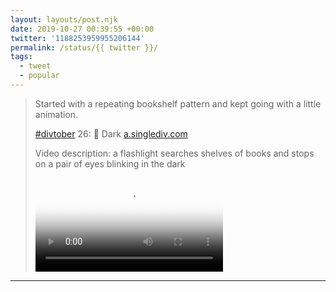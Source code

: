 ```yaml
---
layout: layouts/post.njk
date: 2019-10-27 00:39:55 +00:00
twitter: '1188253959955206144'
permalink: /status/{{ twitter }}/
tags: 
  - tweet
  - popular
---
```


> Started with a repeating bookshelf pattern and kept going with a little animation.
> 
> [#divtober](https://twitter.com/hashtag/divtober) 26: 🔦 Dark [a.singlediv.com](https://a.singlediv.com) 
> 
> <p class="sr-only">Video description: a flashlight searches shelves of books and stops on a pair of eyes blinking in the dark</p>
> 
> <video controls preload="metadata" poster="/img/EH2GqWjVUAAx3vF.jpg"><source src="/img/1188253959955206144-EH2GqWjVUAAx3vF.mp4">Your browser does not support the video tag.</video>


---
